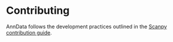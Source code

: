 # Contributing

AnnData follows the development practices outlined in the [Scanpy contribution guide](https://scanpy.readthedocs.io/en/latest/dev/index.html).

```{include} _key_contributors.md
```
